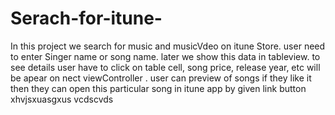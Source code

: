 # Serach-for-itune-

In this project we search for music and musicVdeo on itune Store. user need to enter Singer name or song name.
later we show this data in tableview. to see details user have to click on table cell, song price, release year, etc will be apear on
nect viewController . user can preview of songs if they like it then they can open this particular song in itune app by given link button xhvjsxuasgxus
vcdscvds
